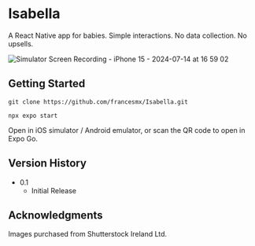 # Isabella

A React Native app for babies. Simple interactions. No data collection. No upsells.

![Simulator Screen Recording - iPhone 15 - 2024-07-14 at 16 59 02](https://github.com/user-attachments/assets/a834d32d-9f4f-46e5-a9da-0534e253cdaa)

## Getting Started

```
git clone https://github.com/francesmx/Isabella.git

npx expo start
```

Open in iOS simulator / Android emulator, or scan the QR code to open in Expo Go.

## Version History

- 0.1
  - Initial Release

## Acknowledgments

Images purchased from Shutterstock Ireland Ltd.
